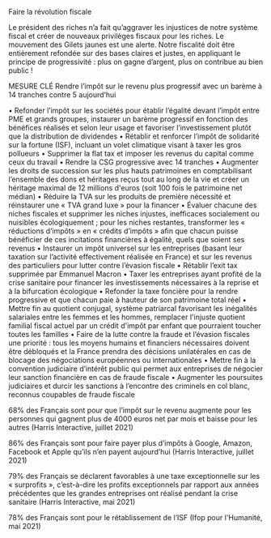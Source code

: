 Faire la révolution fiscale

Le président des riches n’a fait qu’aggraver les injustices de notre système fiscal et créer de nouveaux privilèges fiscaux pour les riches. Le mouvement des Gilets jaunes est une alerte. Notre fiscalité doit être entièrement refondée sur des bases claires et justes, en appliquant le principe de progressivité : plus on gagne d’argent, plus on contribue au bien public !

MESURE CLÉ
Rendre l’impôt sur le revenu plus progressif avec un barème à 14 tranches contre 5 aujourd’hui

• Refonder l’impôt sur les sociétés pour établir l’égalité devant l’impôt entre PME et grands groupes, instaurer un barème progressif en fonction des bénéfices réalisés et selon leur usage et favoriser l’investissement plutôt que la distribution de dividendes
• Rétablir et renforcer l’impôt de solidarité sur la fortune (ISF), incluant un volet climatique visant à taxer les gros pollueurs
• Supprimer la flat tax et imposer les revenus du capital comme ceux du travail
• Rendre la CSG progressive avec 14 tranches
• Augmenter les droits de succession sur les plus hauts patrimoines en comptabilisant l’ensemble des dons et héritages reçus tout au long de la vie et créer un héritage maximal de 12 millions d'euros (soit 100 fois le patrimoine net médian)
• Réduire la TVA sur les produits de première nécessité et réinstaurer une « TVA grand luxe » pour la financer
• Évaluer chacune des niches fiscales et supprimer les niches injustes, inefficaces socialement ou nuisibles écologiquement ; pour les niches restantes, transformer les « réductions d’impôts » en « crédits d’impôts » afin que chacun puisse bénéficier de ces incitations financières à égalité, quels que soient ses revenus
• Instaurer un impôt universel sur les entreprises (basant leur taxation sur l’activité effectivement réalisée en France) et sur les revenus des particuliers pour lutter contre l’évasion fiscale
• Rétablir l’exit tax supprimée par Emmanuel Macron
• Taxer les entreprises ayant profité de la crise sanitaire pour financer les investissements nécessaires à la reprise et à la bifurcation écologique
• Refonder la taxe foncière pour la rendre progressive et que chacun paie à hauteur de son patrimoine total réel
• Mettre fin au quotient conjugal, système patriarcal favorisant les inégalités salariales entre les femmes et les hommes, remplacer l'injuste quotient familial fiscal actuel par un crédit d'impôt par enfant que pourraient toucher toutes les familles
• Faire de la lutte contre la fraude et l’évasion fiscales une priorité : tous les moyens humains et financiers nécessaires doivent être débloqués et la France prendra des décisions unilatérales en cas de blocage des négociations européennes ou internationales
• Mettre fin à la convention judiciaire d’intérêt public qui permet aux entreprises de négocier leur sanction financière en cas de fraude fiscale
• Augmenter les poursuites judiciaires et durcir les sanctions à l’encontre des criminels en col blanc, reconnus coupables de fraude fiscale

68% des Français sont pour que l’impôt sur le revenu augmente pour les personnes qui gagnent plus de 4000 euros net par mois et baisse pour les autres (Harris Interactive, juillet 2021)

86% des Français sont pour faire payer plus d’impôts à Google, Amazon, Facebook et Apple qu’ils n’en payent aujourd’hui (Harris Interactive, juillet 2021)

79% des Français se déclarent favorables à une taxe exceptionnelle sur les « surprofits », c’est-à-dire les profits exceptionnels par rapport aux années précédentes que les grandes entreprises ont réalisé pendant la crise sanitaire (Harris Interactive, mai 2021)

78% des Français sont pour le rétablissement de l’ISF (Ifop pour l'Humanité, mai 2021)
